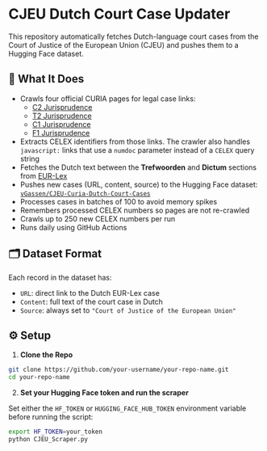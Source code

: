 # CJEU Dutch Court Case Updater

This repository automatically fetches Dutch-language court cases from the Court of Justice of the European Union (CJEU) and pushes them to a Hugging Face dataset.

## 📌 What It Does

- Crawls four official CURIA pages for legal case links:
  - [C2 Jurisprudence](https://curia.europa.eu/en/content/juris/c2_juris.htm)
  - [T2 Jurisprudence](https://curia.europa.eu/en/content/juris/t2_juris.htm)
  - [C1 Jurisprudence](https://curia.europa.eu/en/content/juris/c1_juris.htm)
  - [F1 Jurisprudence](https://curia.europa.eu/en/content/juris/f1_juris.htm)
- Extracts CELEX identifiers from those links. The crawler also handles `javascript:` links that use a `numdoc` parameter instead of a `CELEX` query string
- Fetches the Dutch text between the **Trefwoorden** and **Dictum** sections
  from [EUR-Lex](https://eur-lex.europa.eu/)
- Pushes new cases (URL, content, source) to the Hugging Face dataset: [`vGassen/CJEU-Curia-Dutch-Court-Cases`](https://huggingface.co/datasets/vGassen/CJEU-Curia-Dutch-Court-Cases)
- Processes cases in batches of 100 to avoid memory spikes
- Remembers processed CELEX numbers so pages are not re-crawled
- Crawls up to 250 new CELEX numbers per run
- Runs daily using GitHub Actions

## 🗂 Dataset Format

Each record in the dataset has:

- `URL`: direct link to the Dutch EUR-Lex case
- `Content`: full text of the court case in Dutch
- `Source`: always set to `"Court of Justice of the European Union"`

## ⚙️ Setup

1. **Clone the Repo**

```bash
git clone https://github.com/your-username/your-repo-name.git
cd your-repo-name
```

2. **Set your Hugging Face token and run the scraper**

Set either the `HF_TOKEN` or `HUGGING_FACE_HUB_TOKEN` environment variable before
running the script:

```bash
export HF_TOKEN=your_token
python CJEU_Scraper.py
```
